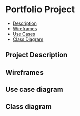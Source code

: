 # Portfolio Project
- [Description](#description)
- [Wireframes](#wireframes)
- [Use Cases](#usecases)
- [Class Diagram](#classdiagram)

<a name="description"></a>
## Project Description

<a name="wireframes"></a>
## Wireframes 

<a name="usecases"></a>
## Use case diagram

<a name="classdiagram"></a>
## Class diagram
